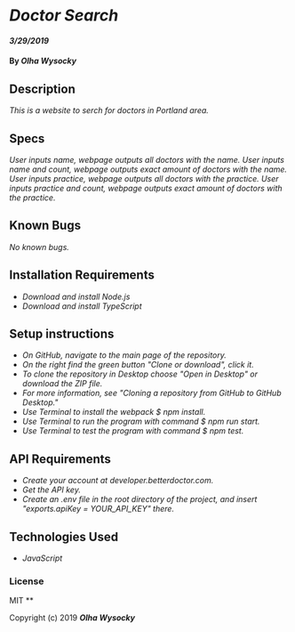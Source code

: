 # _Doctor Search_

#### _3/29/2019_

#### By _**Olha Wysocky**_

## Description
_This is a website to serch for doctors in Portland area._

## Specs
_User inputs name, webpage outputs all doctors with the name._
_User inputs name and count, webpage outputs exact amount of doctors with the name._
_User inputs practice, webpage outputs all doctors with the practice._
_User inputs practice and count, webpage outputs exact amount of doctors with the practice._

## Known Bugs
_No known bugs._

## Installation Requirements
* _Download and install Node.js_
* _Download and install TypeScript_

## Setup instructions
* _On GitHub, navigate to the main page of the repository._
* _On the right find the green button "Clone or download", click it._
* _To clone the repository in Desktop choose "Open in Desktop" or download the ZIP file._
* _For more information, see "Cloning a repository from GitHub to GitHub Desktop."_
* _Use Terminal to install the webpack $ npm install._
* _Use Terminal to run the program with command $ npm run start._
* _Use Terminal to test the program with command $ npm test._

## API Requirements
* _Create your account at developer.betterdoctor.com._
* _Get the API key._
* _Create an .env file in the root directory of the project, and insert "exports.apiKey = YOUR_API_KEY" there._

## Technologies Used

* _JavaScript_

### License
MIT
**

Copyright (c) 2019 **_Olha Wysocky_**
